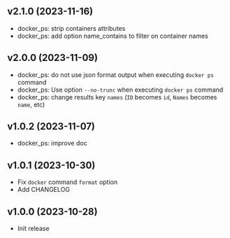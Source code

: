 ## v2.1.0 (2023-11-16)

- docker_ps: strip containers attributes
- docker_ps: add option name_contains to filter on container names 

## v2.0.0 (2023-11-09)

- docker_ps: do not use json format output when executing `docker ps` command
- docker_ps: Use option `--no-trunc` when executing `docker ps` command
- docker_ps: change results key `names` (`ID` becomes `id`, `Names` becomes `name`, etc)

## v1.0.2 (2023-11-07)

- docker_ps: improve doc 

## v1.0.1 (2023-10-30)

- Fix `docker` command `format` option
- Add CHANGELOG

## v1.0.0 (2023-10-28)

- Init release
